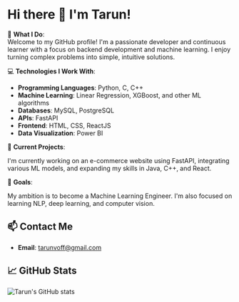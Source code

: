 # Hi there 👋 I'm Tarun!
🔭 **What I Do**:  
Welcome to my GitHub profile! I'm a passionate developer and continuous learner with a focus on backend development and machine learning. I enjoy turning complex problems into simple, intuitive solutions.

💻 **Technologies I Work With**: 

- **Programming Languages**: Python, C,  C++
- **Machine Learning**: Linear Regression, XGBoost, and other ML algorithms
- **Databases**: MySQL, PostgreSQL
- **APIs**: FastAPI
- **Frontend**: HTML, CSS, ReactJS
- **Data Visualization**: Power BI

🚀 **Current Projects**:

I'm currently working on an e-commerce website using FastAPI, integrating various ML models, and expanding my skills in Java, C++, and React.


🎯 **Goals**:

My ambition is to become a Machine Learning Engineer. I'm also focused on learning NLP, deep learning, and computer vision.


## 📫 Contact Me

- **Email**: [tarunvoff@gmail.com](mailto:tarunvoff@gmail.com)
  
## 📈 GitHub Stats

![Tarun's GitHub stats](https://github-readme-stats.vercel.app/api?username=tarunvoff&show_icons=true&theme=radical)
